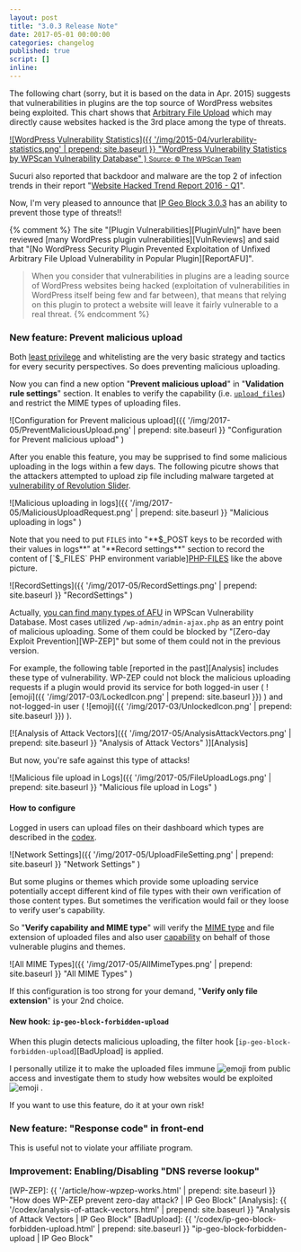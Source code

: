 ```yaml
---
layout: post
title: "3.0.3 Release Note"
date: 2017-05-01 00:00:00
categories: changelog
published: true
script: []
inline:
---
```


The following chart (sorry, but it is based on the data in Apr. 2015) suggests 
that vulnerabilities in plugins are the top source of WordPress websites being 
exploited. This chart shows that [Arbitrary File Upload][OWASP-AFU] which may 
directly cause websites hacked is the 3rd place among the type of threats.

[![WordPress Vulnerability Statistics]({{ '/img/2015-04/vurlerability-statistics.png' | prepend: site.baseurl }}
  "WordPress Vulnerability Statistics by WPScan Vulnerability Database"
) <small>Source: &copy; The WPScan Team</small>][WPScan]

Sucuri also reported that backdoor and malware are the top 2 of infection 
trends in their report "[Website Hacked Trend Report 2016 - Q1][SUCURI]".

Now, I'm very pleased to announce that [IP Geo Block 3.0.3][IP-Geo-Block] 
has an ability to prevent those type of threats!!

{% comment %}
The site "[Plugin Vulnerabilities][PluginVuln]" have been reviewed 
[many WordPress plugin vulnerabilities][VulnReviews] and said that 
"[No WordPress Security Plugin Prevented Exploitation of Unfixed 
Arbitrary File Upload Vulnerability in Popular Plugin][ReportAFU]".

> When you consider that vulnerabilities in plugins are a leading source of 
> WordPress websites being hacked (exploitation of vulnerabilities in WordPress 
> itself being few and far between), that means that relying on this plugin to 
> protect a website will leave it fairly vulnerable to a real threat.
{% endcomment %}

<!--more-->

### New feature: Prevent malicious upload ###

Both [least privilege][LeastPriv] and whitelisting are the very basic strategy 
and tactics for every security perspectives. So does preventing malicious 
uploading.

Now you can find a new option "**Prevent malicious upload**" in "**Validation 
rule settings**" section. It enables to verify the capability (i.e. 
[`upload_files`][Capability]) and restrict the MIME types of uploading files.

![Configuration for Prevent malicious upload]({{ '/img/2017-05/PreventMaliciousUpload.png' | prepend: site.baseurl }}
 "Configuration for Prevent malicious upload"
)

After you enable this feature, you may be supprised to find some malicious 
uploading in the logs within a few days. The following picutre shows that 
the attackers attempted to upload zip file including malware targeted at 
[vulnerability of Revolution Slider][RevSlider].

![Malicious uploading in logs]({{ '/img/2017-05/MaliciousUploadRequest.png' | prepend: site.baseurl }}
 "Malicious uploading in logs"
)

Note that you need to put `FILES` into "**$_POST keys to be recorded with their
values in logs**" at "**Record settings**" section to record the content of 
[`$_FILES` PHP environment variable][PHP-FILES] like the above picture.

![RecordSettings]({{ '/img/2017-05/RecordSettings.png' | prepend: site.baseurl }}
 "RecordSettings"
)

Actually, [you can find many types of AFU][WP-Vulndb] in WPScan Vulnerability 
Database. Most cases utilized `/wp-admin/admin-ajax.php` as an entry point 
of malicious uploading. Some of them could be blocked by "[Zero-day Exploit 
Prevention][WP-ZEP]" but some of them could not in the previous version.

For example, the following table [reported in the past][Analysis] includes 
these type of vulnerability. WP-ZEP could not block the malicious uploading 
requests if a plugin would provid its service for both logged-in user (
<span class="emoji">
![emoji]({{ '/img/2017-03/LockedIcon.png' | prepend: site.baseurl }})
</span>) and not-logged-in user (<span class="emoji">
![emoji]({{ '/img/2017-03/UnlockedIcon.png' | prepend: site.baseurl }})
</span>).

[![Analysis of Attack Vectors]({{ '/img/2017-05/AnalysisAttackVectors.png' | prepend: site.baseurl }}
  "Analysis of Attack Vectors"
)][Analysis]

But now, you're safe against this type of attacks!

![Malicious file upload in Logs]({{ '/img/2017-05/FileUploadLogs.png' | prepend: site.baseurl }}
 "Malicious file upload in Logs"
)

#### How to configure ####

Logged in users can upload files on their dashboard which types are described 
in the [codex][UPLOAD-FILES].

![Network Settings]({{ '/img/2017-05/UploadFileSetting.png' | prepend: site.baseurl }}
 "Network Settings"
)

But some plugins or themes which provide some uploading service potentially 
accept different kind of file types with their own verification of those 
content types. But sometimes the verification would fail or they loose to 
verify user's capability.

So "**Verify capability and MIME type**" will verify the [MIME type][MIMETYPE]
and file extension of uploaded files and also user [capability][Capability] 
on behalf of those vulnerable plugins and themes.

![All MIME Types]({{ '/img/2017-05/AllMimeTypes.png' | prepend: site.baseurl }}
 "All MIME Types"
)

If this configuration is too strong for your demand, "**Verify only file 
extension**" is your 2nd choice.

#### New hook: `ip-geo-block-forbidden-upload` ####

When this plugin detects malicious uploading, the filter hook 
[`ip-geo-block-forbidden-upload`][BadUpload] is applied.

I personally utilize it to make the uploaded files immune <span class="emoji">
![emoji](https://assets-cdn.github.com/images/icons/emoji/unicode/1f489.png)
</span> from public access and investigate them to study how websites would be 
exploited <span class="emoji">
![emoji](https://assets-cdn.github.com/images/icons/emoji/unicode/1f48a.png)
</span>.

If you want to use this feature, do it at your own risk!

### New feature: "Response code" in front-end ###

This is useful not to violate your affiliate program.

### Improvement: Enabling/Disabling "DNS reverse lookup" ###

[IP-Geo-Block]: https://wordpress.org/plugins/ip-geo-block/ "WordPress › IP Geo Block « WordPress Plugins"
[SupportForum]: https://wordpress.org/support/plugin/ip-geo-block/ "View: Plugin Support &laquo; WordPress.org Forums"
[OWASP-AFU]:    https://www.owasp.org/index.php/Unrestricted_File_Upload "Unrestricted File Upload - OWASP"
[SUCURI]:       https://sucuri.net/website-security/website-hacked-report "Website Hacked Report 2016 - Q1 | Sucuri"
[WPScan]:       https://wpvulndb.com/statistics "WordPress Vulnerability Statistics"
[Capability]:   https://codex.wordpress.org/Roles_and_Capabilities#upload_files "Roles and Capabilities &laquo; WordPress Codex"
[MIMETYPE]:     https://codex.wordpress.org/Function_Reference/wp_get_mime_types "Function Reference/wp get mime types &laquo; WordPress Codex"
[UPLOAD-FILES]: https://codex.wordpress.org/Uploading_Files#About_Uploading_Files_on_Dashboard "Uploading Files &laquo; WordPress Codex"
[LeastPriv]:    https://en.wikipedia.org/wiki/Principle_of_least_privilege "Principle of least privilege - Wikipedia"
[RevSlider]:    https://blog.sucuri.net/2014/12/revslider-vulnerability-leads-to-massive-wordpress-soaksoak-compromise.html "RevSlider Vulnerability Leads To Massive WordPress SoakSoak Compromise"
[PHP-FILES]:    http://php.net/manual/en/features.file-upload.post-method.php "PHP: POST method uploads - Manual"
[WP-Vulndb]:    https://wpvulndb.com/search?utf8=%E2%9C%93&text=file+upload "WPScan Vulnerability Database"
[WP-ZEP]:       {{ '/article/how-wpzep-works.html'             | prepend: site.baseurl }} "How does WP-ZEP prevent zero-day attack? | IP Geo Block"
[Analysis]:     {{ '/codex/analysis-of-attack-vectors.html'    | prepend: site.baseurl }} "Analysis of Attack Vectors | IP Geo Block"
[BadUpload]:    {{ '/codex/ip-geo-block-forbidden-upload.html' | prepend: site.baseurl }} "ip-geo-block-forbidden-upload | IP Geo Block"
